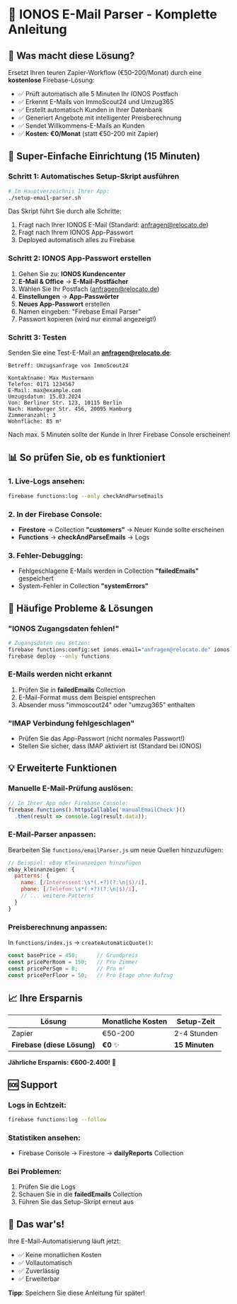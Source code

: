 # 📧 IONOS E-Mail Parser - Komplette Anleitung

## 🎯 Was macht diese Lösung?

Ersetzt Ihren teuren Zapier-Workflow (€50-200/Monat) durch eine **kostenlose** Firebase-Lösung:

- ✅ Prüft automatisch alle 5 Minuten Ihr IONOS Postfach
- ✅ Erkennt E-Mails von ImmoScout24 und Umzug365
- ✅ Erstellt automatisch Kunden in Ihrer Datenbank
- ✅ Generiert Angebote mit intelligenter Preisberechnung
- ✅ Sendet Willkommens-E-Mails an Kunden
- ✅ **Kosten: €0/Monat** (statt €50-200 mit Zapier)

## 🚀 Super-Einfache Einrichtung (15 Minuten)

### Schritt 1: Automatisches Setup-Skript ausführen

```bash
# Im Hauptverzeichnis Ihrer App:
./setup-email-parser.sh
```

Das Skript führt Sie durch alle Schritte:
1. Fragt nach Ihrer IONOS E-Mail (Standard: anfragen@relocato.de)
2. Fragt nach Ihrem IONOS App-Passwort
3. Deployed automatisch alles zu Firebase

### Schritt 2: IONOS App-Passwort erstellen

1. Gehen Sie zu: **IONOS Kundencenter**
2. **E-Mail & Office** → **E-Mail-Postfächer**
3. Wählen Sie Ihr Postfach (anfragen@relocato.de)
4. **Einstellungen** → **App-Passwörter**
5. **Neues App-Passwort** erstellen
6. Namen eingeben: "Firebase Email Parser"
7. Passwort kopieren (wird nur einmal angezeigt!)

### Schritt 3: Testen

Senden Sie eine Test-E-Mail an **anfragen@relocato.de**:

```
Betreff: Umzugsanfrage von ImmoScout24

Kontaktname: Max Mustermann
Telefon: 0171 1234567
E-Mail: max@example.com
Umzugsdatum: 15.03.2024
Von: Berliner Str. 123, 10115 Berlin
Nach: Hamburger Str. 456, 20095 Hamburg
Zimmeranzahl: 3
Wohnfläche: 85 m²
```

Nach max. 5 Minuten sollte der Kunde in Ihrer Firebase Console erscheinen!

## 📊 So prüfen Sie, ob es funktioniert

### 1. Live-Logs ansehen:
```bash
firebase functions:log --only checkAndParseEmails
```

### 2. In der Firebase Console:
- **Firestore** → Collection **"customers"** → Neuer Kunde sollte erscheinen
- **Functions** → **checkAndParseEmails** → Logs

### 3. Fehler-Debugging:
- Fehlgeschlagene E-Mails werden in Collection **"failedEmails"** gespeichert
- System-Fehler in Collection **"systemErrors"**

## 🔧 Häufige Probleme & Lösungen

### "IONOS Zugangsdaten fehlen!"
```bash
# Zugangsdaten neu setzen:
firebase functions:config:set ionos.email="anfragen@relocato.de" ionos.password="IHR_APP_PASSWORT"
firebase deploy --only functions
```

### E-Mails werden nicht erkannt
1. Prüfen Sie in **failedEmails** Collection
2. E-Mail-Format muss dem Beispiel entsprechen
3. Absender muss "immoscout24" oder "umzug365" enthalten

### "IMAP Verbindung fehlgeschlagen"
- Prüfen Sie das App-Passwort (nicht normales Passwort!)
- Stellen Sie sicher, dass IMAP aktiviert ist (Standard bei IONOS)

## 💡 Erweiterte Funktionen

### Manuelle E-Mail-Prüfung auslösen:
```javascript
// In Ihrer App oder Firebase Console:
firebase.functions().httpsCallable('manualEmailCheck')()
  .then(result => console.log(result.data));
```

### E-Mail-Parser anpassen:
Bearbeiten Sie `functions/emailParser.js` um neue Quellen hinzuzufügen:

```javascript
// Beispiel: eBay Kleinanzeigen hinzufügen
ebay_kleinanzeigen: {
  patterns: {
    name: [/Interessent:\s*(.+?)(?:\n|$)/i],
    phone: [/Telefon:\s*(.+?)(?:\n|$)/i],
    // ... weitere Patterns
  }
}
```

### Preisberechnung anpassen:
In `functions/index.js` → `createAutomaticQuote()`:

```javascript
const basePrice = 450;      // Grundpreis
const pricePerRoom = 150;   // Pro Zimmer
const pricePerSqm = 8;      // Pro m²
const pricePerFloor = 50;   // Pro Etage ohne Aufzug
```

## 📈 Ihre Ersparnis

| Lösung | Monatliche Kosten | Setup-Zeit |
|--------|------------------|------------|
| Zapier | €50-200 | 2-4 Stunden |
| **Firebase (diese Lösung)** | **€0** ✨ | **15 Minuten** |

**Jährliche Ersparnis: €600-2.400!** 🎉

## 🆘 Support

### Logs in Echtzeit:
```bash
firebase functions:log --follow
```

### Statistiken ansehen:
- Firebase Console → Firestore → **dailyReports** Collection

### Bei Problemen:
1. Prüfen Sie die Logs
2. Schauen Sie in die **failedEmails** Collection
3. Führen Sie das Setup-Skript erneut aus

## 🎯 Das war's!

Ihre E-Mail-Automatisierung läuft jetzt:
- ✅ Keine monatlichen Kosten
- ✅ Vollautomatisch
- ✅ Zuverlässig
- ✅ Erweiterbar

**Tipp**: Speichern Sie diese Anleitung für später!